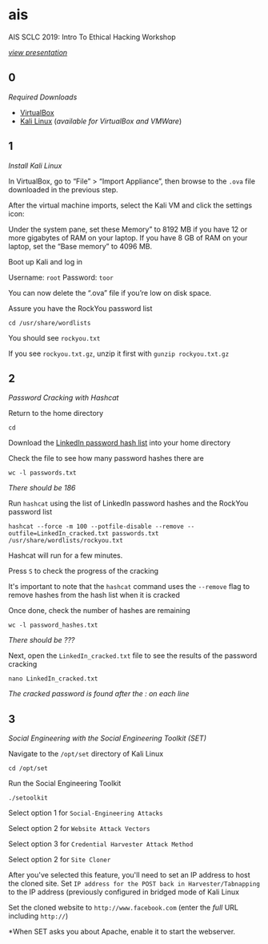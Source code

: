 # ais
AIS SCLC 2019: Intro To Ethical Hacking Workshop

*[view presentation](https://docs.google.com/presentation/d/11q5NdueYcfb-YIdiU8_EaT2s7srxvopdatAkMK9p4wY/edit?usp=sharing)*

## 0
*Required Downloads*
* [VirtualBox](https://www.virtualbox.org/wiki/Downloads)
* [Kali Linux](https://www.offensive-security.com/kali-linux-vm-vmware-virtualbox-image-download/) (*available for VirtualBox and VMWare*)

## 1
*Install Kali Linux*

In VirtualBox, go to “File” > “Import Appliance”, then browse to the `.ova` file downloaded in the previous step.

After the virtual machine imports, select the Kali VM and click the settings icon:

Under the system pane, set these Memory” to 8192 MB if you have 12 or more gigabytes of RAM on your laptop. If you have 8 GB of RAM on your laptop, set the “Base memory” to 4096 MB.

Boot up Kali and log in

Username: `root`
Password: `toor`

You can now delete the “.ova” file if you’re low on disk space.

Assure you have the RockYou password list

```shell
cd /usr/share/wordlists
```

You should see `rockyou.txt`

If you see `rockyou.txt.gz`, unzip it first with `gunzip rockyou.txt.gz`

## 2 
*Password Cracking with Hashcat*

Return to the home directory

```shell
cd
```

Download the [LinkedIn password hash list](https://raw.githubusercontent.com/clingeric/ais/master/passwords.txt) into your home directory

Check the file to see how many password hashes there are

```shell
wc -l passwords.txt
```

*There should be 186*

Run `hashcat` using the list of LinkedIn password hashes and the RockYou password list

```shell
hashcat --force -m 100 --potfile-disable --remove --outfile=LinkedIn_cracked.txt passwords.txt /usr/share/wordlists/rockyou.txt
```

Hashcat will run for a few minutes.

Press `S` to check the progress of the cracking

It's important to note that the `hashcat` command uses the `--remove` flag to remove hashes from the hash list when it is cracked

Once done, check the number of hashes are remaining

```shell
wc -l password_hashes.txt
```

*There should be ???*

Next, open the `LinkedIn_cracked.txt` file to see the results of the password cracking

```shell
nano LinkedIn_cracked.txt
```

*The cracked password is found after the : on each line*

## 3

*Social Engineering with the Social Engineering Toolkit (SET)*

Navigate to the `/opt/set` directory of Kali Linux

```shell
cd /opt/set
```

Run the Social Engineering Toolkit

```shell
./setoolkit
```

Select option 1 for `Social-Engineering Attacks`

Select option 2 for `Website Attack Vectors`

Select option 3 for `Credential Harvester Attack Method`

Select option 2 for `Site Cloner`

After you've selected this feature, you'll need to set an IP address to host the cloned site. Set `IP address for the POST back in Harvester/Tabnapping` to the IP address (previously configured in bridged mode of Kali Linux

Set the cloned website to `http://www.facebook.com` (enter the *full* URL including `http://`)

*When SET asks you about Apache, enable it to start the webserver.

